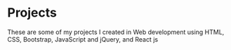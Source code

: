 # Projects
These are some of my projects I created in Web development using HTML, CSS, Bootstrap, JavaScript and jQuery, and React js


